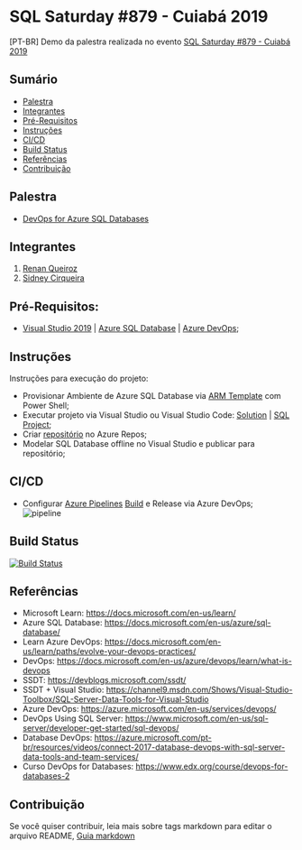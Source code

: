 # SQL Saturday #879 - Cuiabá 2019
[PT-BR] Demo da palestra realizada no evento [SQL Saturday #879 - Cuiabá 2019](https://www.sqlsaturday.com/879/EventHome.aspx)

## Sumário
* [Palestra](#palestra)
* [Integrantes](#integrantes)
* [Pré-Requisitos](#prerequisitos)
* [Instruções](#instrucoes)
* [CI/CD](#ci/cd)
* [Build Status](#buildstatus)
* [Referências](#referencias)
* [Contribuição](#contribuicao)

## Palestra
* [DevOps for Azure SQL Databases](https://github.com/sidneyocirqueira/sqlsaturday-879/blob/master/pdf/SQLSaturday_Cuiaba_2019.pdf)

## Integrantes
1. [Renan Queiroz](https://www.linkedin.com/in/renanlq/) 
2. [Sidney Cirqueira](https://www.linkedin.com/in/sidneyoliveiracirqueira/)

## Pré-Requisitos:
* [Visual Studio 2019](https://visualstudio.microsoft.com/vs/preview/) | [Azure SQL Database](https://azure.microsoft.com/en-us/services/sql-database/) | [Azure DevOps](https://azure.microsoft.com/en-us/services/devops/);

## Instruções
Instruções para execução do projeto:
* Provisionar Ambiente de Azure SQL Database via [ARM Template]() com Power Shell;
* Executar projeto via Visual Studio ou Visual Studio Code: [Solution]() |  [SQL Project]();
* Criar [repositório](https://docs.microsoft.com/en-us/azure/devops/repos/index?view=azure-devops) no Azure Repos;
* Modelar SQL Database offline no Visual Studio e publicar para repositório;  

## CI/CD
* Configurar [Azure Pipelines](https://docs.microsoft.com/en-us/azure/devops/pipelines/get-started/index?view=azure-devops) [Build]() e Release via Azure DevOps;
![pipeline](https://github.com/sidneyocirqueira/sqlsaturday-879/blob/master/img/pipelines-image-yaml.png)

## Build Status 
 [![Build Status](https://dnceng.visualstudio.com/public/_apis/build/status/dotnet.spark?branchName=master)](https://dev.azure.com/dnceng/public/_build?definitionId=459&branchName=master)

## Referências 
* Microsoft Learn: https://docs.microsoft.com/en-us/learn/
* Azure SQL Database: https://docs.microsoft.com/en-us/azure/sql-database/
* Learn Azure DevOps: https://docs.microsoft.com/en-us/learn/paths/evolve-your-devops-practices/
* DevOps: https://docs.microsoft.com/en-us/azure/devops/learn/what-is-devops
* SSDT: https://devblogs.microsoft.com/ssdt/
* SSDT + Visual Studio: https://channel9.msdn.com/Shows/Visual-Studio-Toolbox/SQL-Server-Data-Tools-for-Visual-Studio
* Azure DevOps: https://azure.microsoft.com/en-us/services/devops/
* DevOps Using SQL Server: https://www.microsoft.com/en-us/sql-server/developer-get-started/sql-devops/
* Database DevOps: https://azure.microsoft.com/pt-br/resources/videos/connect-2017-database-devops-with-sql-server-data-tools-and-team-services/
* Curso DevOps for Databases: https://www.edx.org/course/devops-for-databases-2 

## Contribuição
Se você quiser contribuir, leia mais sobre tags markdown para editar o arquivo README, [Guia markdown](https://docs.microsoft.com/en-us/azure/devops/project/wiki/markdown-guidance?view=azure-devops&viewFallbackFrom=vsts) 

